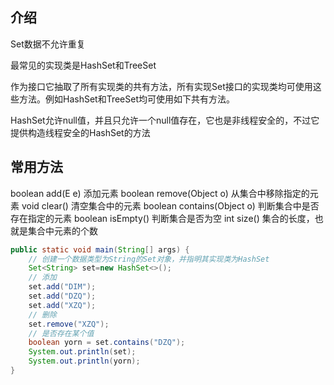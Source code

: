 ## 介绍

Set数据不允许重复

最常见的实现类是HashSet和TreeSet

作为接口它抽取了所有实现类的共有方法，所有实现Set接口的实现类均可使用这些方法。例如HashSet和TreeSet均可使用如下共有方法。

HashSet允许null值，并且只允许一个null值存在，它也是非线程安全的，不过它提供构造线程安全的HashSet的方法

## 常用方法

boolean add(E e)	添加元素
boolean remove(Object o)	从集合中移除指定的元素
void clear()	清空集合中的元素
boolean contains(Object o)	判断集合中是否存在指定的元素
boolean isEmpty()	判断集合是否为空
int size()	集合的长度，也就是集合中元素的个数

```java
public static void main(String[] args) {
    // 创建一个数据类型为String的Set对象，并指明其实现类为HashSet
    Set<String> set=new HashSet<>();
    // 添加
    set.add("DIM");
    set.add("DZQ");
    set.add("XZQ");
    // 删除
    set.remove("XZQ");
    // 是否存在某个值
    boolean yorn = set.contains("DZQ");
    System.out.println(set);
    System.out.println(yorn);
}
```

